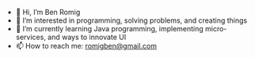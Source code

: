 - 👋 Hi, I’m Ben Romig
- 👀 I’m interested in programming, solving problems, and creating things
- 🌱 I’m currently learning Java programming, implementing micro-services, and ways to innovate UI
- 📫 How to reach me: romigben@gmail.com

<!---
romigben/romigben is a ✨ special ✨ repository because its `README.md` (this file) appears on your GitHub profile.
You can click the Preview link to take a look at your changes.
--->
